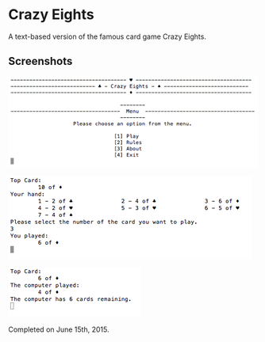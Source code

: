 # Crazy Eights
A text-based version of the famous card game Crazy Eights. 

## Screenshots
![Menu](https://github.com/tyj144/crazy-eights/blob/master/demo_menu.png)

![User](https://github.com/tyj144/crazy-eights/blob/master/demo_user.png)

![Computer](https://github.com/tyj144/crazy-eights/blob/master/demo_computer.png)

Completed on June 15th, 2015.
